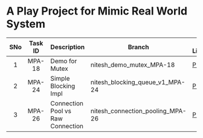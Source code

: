 # A Play Project for Mimic Real World System

| **SNo** | **Task ID** | **Description**                   | **Branch**                       | **PR Links**                                                           | **Some More Reads**              |
|:-------:|:-----------:|-----------------------------------|----------------------------------|------------------------------------------------------------------------|----------------------------------|
|    1    |   MPA-18    | Demo for Mutex                    | nitesh_demo_mutex_MPA-18         | [PR](https://github.com/Nitesh-Nandan/master-system-java/pull/1/files) |                                  |
|    2    |   MPA-24    | Simple Blocking Impl              | nitesh_blocking_queue_v1_MPA-24  | [PR](https://github.com/Nitesh-Nandan/master-system-java/pull/2)       | [Link](./docs/Blocking Queue.md) |
|    3    |   MPA-26    | Connection Pool vs Raw Connection | nitesh_connection_pooling_MPA-26 | [PR](https://github.com/Nitesh-Nandan/master-system-java/pull/3)       |                                  |


